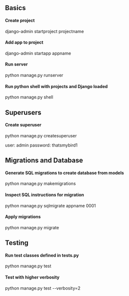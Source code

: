 ## Basics
#### Create project
django-admin startproject projectname

#### Add app to project
django-admin startapp appname

#### Run server
python manage.py runserver

#### Run python shell with projects and Django loaded
python manage.py shell

## Superusers
#### Create superuser
python manage.py createsuperuser

user: admin
password: thatsmybird1

## Migrations and Database
#### Generate SQL migrations to create database from models
python manage.py makemigrations

#### Inspect SQL instructions for migration
python manage.py sqlmigrate appname 0001

#### Apply migrations
python manage.py migrate

## Testing
#### Run test classes defined in tests.py
python manage.py test

#### Test with higher verbosity
python manage.py test --verbosity=2